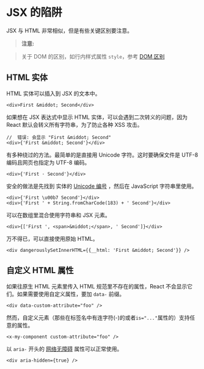 # JSX 的陷阱
JSX 与 HTML 非常相似，但是有些关键区别要注意。

>**注意:**

>关于 DOM 的区别，如行内样式属性 `style`，参考 [DOM 区别](与DOM的差异.md)

## HTML 实体
HTML 实体可以插入到 JSX 的文本中。
```
<div>First &middot; Second</div>
```
如果想在 JSX 表达式中显示 HTML 实体，可以会遇到二次转义的问题，因为 React 默认会转义所有字符串，为了防止各种 XSS 攻击。
```
//  错误: 会显示 "First &middot; Second"
<div>{'First &middot; Second'}</div>
```
有多种绕过的方法。最简单的是直接用 Unicode 字符。这时要确保文件是 UTF-8 编码且网页也指定为 UTF-8 编码。
```
<div>{'First · Second'}</div>
```
安全的做法是先找到 实体的 [Unicode 编号](http://www.fileformat.info/info/unicode/char/b7/index.htm) ，然后在 JavaScript 字符串里使用。
```
<div>{'First \u00b7 Second'}</div>
<div>{'First ' + String.fromCharCode(183) + ' Second'}</div>
```
可以在数组里混合使用字符串和 JSX 元素。
```
<div>{['First ', <span>&middot;</span>, ' Second']}</div>
```
万不得已，可以直接使用原始 HTML。
```
<div dangerouslySetInnerHTML={{__html: 'First &middot; Second'}} />
```

## 自定义 HTML 属性
如果往原生 HTML 元素里传入 HTML 规范里不存在的属性，React 不会显示它们。如果需要使用自定义属性，要加 `data-` 前缀。
```
<div data-custom-attribute="foo" />
```
然而，自定义元素（那些在标签名中有连字符(-)的或者`is="..."`属性的）支持任意的属性。
```
<x-my-component custom-attribute="foo" />
```
以 `aria-` 开头的 [网络无障碍](http://www.w3.org/WAI/intro/aria) 属性可以正常使用。
```
<div aria-hidden={true} />
```